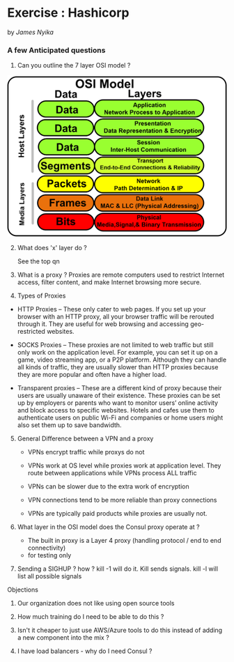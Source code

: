 # Exercise : Hashicorp

by *James Nyika*


### A few Anticipated questions

1. Can you outline the 7 layer OSI model ?

  ![OSI](../resources/images/osi-model.gif)

2. What does 'x' layer do ?

   See the top qn

3. What is a proxy ?
 Proxies are remote computers used to restrict Internet access, filter content, and make Internet browsing more secure.

4. Types of Proxies

 * HTTP Proxies – These only cater to web pages. If you set up your browser with an HTTP proxy, all your browser traffic will be rerouted through it. They are useful for web browsing and accessing geo-restricted websites.

 * SOCKS Proxies – These proxies are not limited to web traffic but still only work on the application level. For example, you can set it up on a game, video streaming app, or a P2P platform. Although they can handle all kinds of traffic, they are usually slower than HTTP proxies because they are more popular and often have a higher load.

 * Transparent proxies – These are a different kind of proxy because their users are usually unaware of their existence. These proxies can be set up by employers or parents who want to monitor users’ online activity and block access to specific websites. Hotels and cafes use them to authenticate users on public Wi-Fi and companies or home users might also set them up to save bandwidth.

5. General Difference between a VPN and a proxy

   * VPNs encrypt traffic while proxys do not
   * VPNs work at OS level while proxies work at application level. They route between applications while VPNs process ALL traffic

   * VPNs can be slower due to the extra work of encryption
   * VPN connections tend to be more reliable than proxy connections
   * VPNs are typically paid products while proxies are usually not.

6. What layer in the OSI model does the Consul proxy operate at ?
    - The built in proxy is a Layer 4 proxy (handling protocol / end to end connectivity)
    - for testing only

7. Sending a SIGHUP ? how ?
   kill -1 will do it. Kill sends signals. kill -l will list all possible signals



Objections

1. Our organization does not like using open source tools

2. How much training do I need to be able to do this ?

3. Isn't it cheaper to just use AWS/Azure tools to do this instead of adding a new component into the mix ?

4. I have load balancers - why do I need Consul ?
